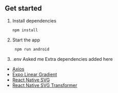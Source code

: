 ## Get started

1. Install dependencies

   ```bash
   npm install
   ```

2. Start the app

   ```bash
    npm run android
   ```

3. .env
   Asked me
   Extra dependencies added here

- [Axios](https://www.npmjs.com/package/axios)
- [Expo Linear Gradient](https://docs.expo.dev/versions/latest/sdk/linear-gradient/)
- [React Native SVG](https://github.com/software-mansion/react-native-svg#installation)
- [React Native SVG Transformer](https://github.com/kristerkari/react-native-svg-transformer#readme)
